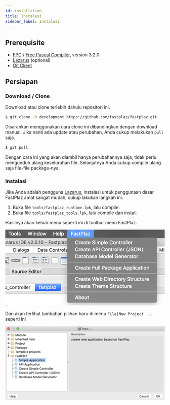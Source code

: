 ```yaml
---
id: installation
title: Instalasi
sidebar_label: Instalasi
---
```


## Prerequisite

* [FPC](https://www.freepascal.org/) / [Free Pascal Compiler](https://www.freepascal.org/), version 3.2.0
* [Lazarus](https://www.lazarus-ide.org/) (optional)
* [Git Client](https://www.git-scm.com/)

## Persiapan

### Download / Clone

Download atau clone terlebih dahulu repositori ini.

```bash
$ git clone -b development https://github.com/fastplaz/fastplaz.git
```

Disarankan menggunakan cara clone ini dibandingkan dengan download manual. Jika nanti ada update atau perubahan, Anda cukup melakukan `pull` saja.

```bash
$ git pull
```

Dengan cara ini yang akan diambil hanya perubahannya saja, tidak perlu mengunduh ulang keseluruhan file. Selanjutnya Anda cukup compile ulang saja file-file package-nya.

### Instalasi

Jika Anda adalah pengguna [Lazarus](https://www.lazarus-ide.org/), instalasi untuk penggunaan dasar FastPlaz amat sangat mudah, cukup lakukan langkah ini:

1. Buka file `tools/fastplaz_runtime.lpk`, lalu compile.
2. Buka file `tools/fastplaz_tools.lpk`, lalu compile dan install.

Hasilnya akan keluar menu seperti ini di toolbar menu FastPlaz.

![Menu FastPlaz](/img/fastplaz/lazarus-menu.png)

Dan akan terlihat tambahan pilihan baru di menu `File|New Project ...` seperti ini

![Menu FastPlaz](/img/fastplaz/lazarus-menu-new-project.png)

